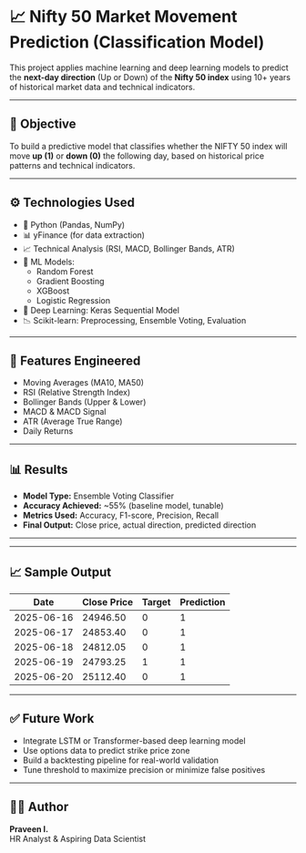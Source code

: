 # 📈 Nifty 50 Market Movement Prediction (Classification Model)

This project applies machine learning and deep learning models to predict the **next-day direction** (Up or Down) of the **Nifty 50 index** using 10+ years of historical market data and technical indicators.

---

## 🧠 Objective

To build a predictive model that classifies whether the NIFTY 50 index will move **up (1)** or **down (0)** the following day, based on historical price patterns and technical indicators.

---

## ⚙️ Technologies Used

- 🐍 Python (Pandas, NumPy)
- 📊 yFinance (for data extraction)
- 📈 Technical Analysis (RSI, MACD, Bollinger Bands, ATR)
- 🤖 ML Models: 
  - Random Forest
  - Gradient Boosting
  - XGBoost
  - Logistic Regression
- 🧠 Deep Learning: Keras Sequential Model
- 📉 Scikit-learn: Preprocessing, Ensemble Voting, Evaluation

---

## 📌 Features Engineered

- Moving Averages (MA10, MA50)
- RSI (Relative Strength Index)
- Bollinger Bands (Upper & Lower)
- MACD & MACD Signal
- ATR (Average True Range)
- Daily Returns

---

## 📊 Results

- **Model Type:** Ensemble Voting Classifier  
- **Accuracy Achieved:** ~55% (baseline model, tunable)
- **Metrics Used:** Accuracy, F1-score, Precision, Recall  
- **Final Output:** Close price, actual direction, predicted direction

---



---

## 📈 Sample Output

| Date       | Close Price | Target | Prediction |
|------------|-------------|--------|------------|
| 2025-06-16 | 24946.50    | 0      | 1          |
| 2025-06-17 | 24853.40    | 0      | 1          |
| 2025-06-18 | 24812.05    | 0      | 1          |
| 2025-06-19 | 24793.25    | 1      | 1          |
| 2025-06-20 | 25112.40    | 0      | 1          |

---

## ✅ Future Work

- Integrate LSTM or Transformer-based deep learning model
- Use options data to predict strike price zone
- Build a backtesting pipeline for real-world validation
- Tune threshold to maximize precision or minimize false positives

---

## 🧑‍💼 Author

**Praveen I.**  
HR Analyst & Aspiring Data Scientist  
